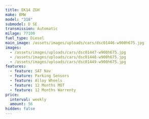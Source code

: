 ```yaml
---
title: EK14 ZGH
make: BMW
model: "318"
submodel: D SE
transmission: Automatic
milage: 77100
fuel_type: Diesel
main_image: /assets/images/uploads/cars/dsc01446-w900h675.jpg
images:
  - /assets/images/uploads/cars/dsc01447-w900h675.jpg
  - /assets/images/uploads/cars/dsc01448-w900h675.jpg
  - /assets/images/uploads/cars/dsc01449-w900h675.jpg
features:
  - feature: SAT Nav
  - feature: Parking Sensors
  - feature: Alloy Wheels
  - feature: 12 Months MOT
  - feature: 12 Months Warrenty
price:
  interval: weekly
  amount: 56
hidden: false
---
```

